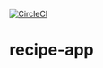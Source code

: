 [![CircleCI](https://circleci.com/gh/alaninen3w/recipe-app.svg?style=svg)](https://circleci.com/gh/alaninen3w/recipe-app)
# recipe-app